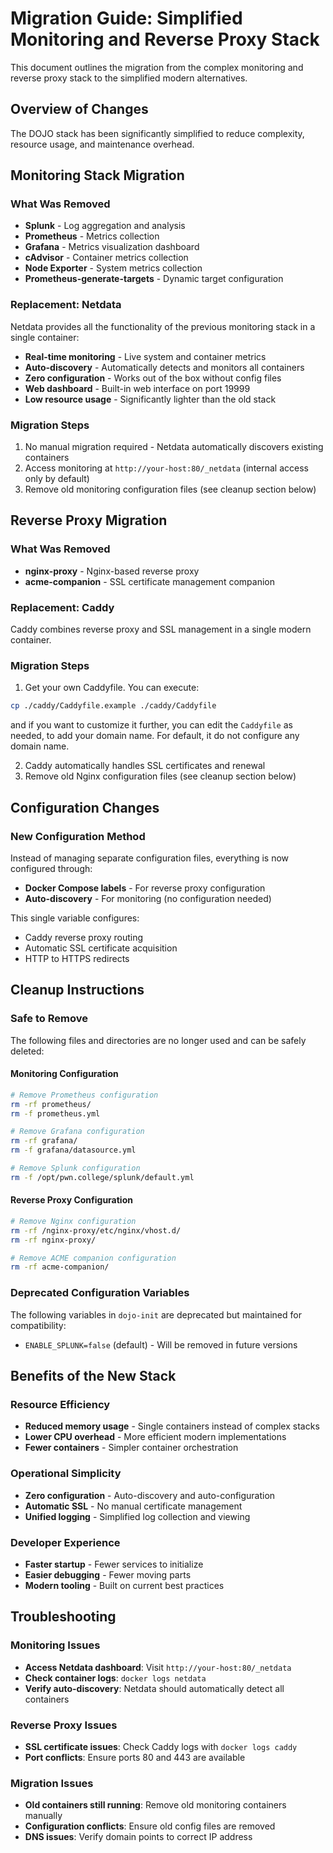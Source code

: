 # Migration Guide: Simplified Monitoring and Reverse Proxy Stack

This document outlines the migration from the complex monitoring and reverse proxy stack to the simplified modern alternatives.

## Overview of Changes

The DOJO stack has been significantly simplified to reduce complexity, resource usage, and maintenance overhead.

## Monitoring Stack Migration

### What Was Removed
- **Splunk** - Log aggregation and analysis
- **Prometheus** - Metrics collection
- **Grafana** - Metrics visualization dashboard
- **cAdvisor** - Container metrics collection
- **Node Exporter** - System metrics collection
- **Prometheus-generate-targets** - Dynamic target configuration

### Replacement: Netdata
Netdata provides all the functionality of the previous monitoring stack in a single container:
- **Real-time monitoring** - Live system and container metrics
- **Auto-discovery** - Automatically detects and monitors all containers
- **Zero configuration** - Works out of the box without config files
- **Web dashboard** - Built-in web interface on port 19999
- **Low resource usage** - Significantly lighter than the old stack

### Migration Steps
1. No manual migration required - Netdata automatically discovers existing containers
2. Access monitoring at `http://your-host:80/_netdata` (internal access only by default)
3. Remove old monitoring configuration files (see cleanup section below)

## Reverse Proxy Migration

### What Was Removed
- **nginx-proxy** - Nginx-based reverse proxy
- **acme-companion** - SSL certificate management companion

### Replacement: Caddy
Caddy combines reverse proxy and SSL management in a single modern container.

### Migration Steps
1. Get your own Caddyfile. You can execute:

```bash
cp ./caddy/Caddyfile.example ./caddy/Caddyfile
```

and if you want to customize it further, you can edit the `Caddyfile` as needed, to add your domain name. For default, it do not configure any domain name.

2. Caddy automatically handles SSL certificates and renewal
3. Remove old Nginx configuration files (see cleanup section below)

## Configuration Changes

### New Configuration Method
Instead of managing separate configuration files, everything is now configured through:
- **Docker Compose labels** - For reverse proxy configuration
- **Auto-discovery** - For monitoring (no configuration needed)

This single variable configures:
- Caddy reverse proxy routing
- Automatic SSL certificate acquisition
- HTTP to HTTPS redirects

## Cleanup Instructions

### Safe to Remove
The following files and directories are no longer used and can be safely deleted:

#### Monitoring Configuration
```bash
# Remove Prometheus configuration
rm -rf prometheus/
rm -f prometheus.yml

# Remove Grafana configuration  
rm -rf grafana/
rm -f grafana/datasource.yml

# Remove Splunk configuration
rm -f /opt/pwn.college/splunk/default.yml
```

#### Reverse Proxy Configuration
```bash
# Remove Nginx configuration
rm -rf /nginx-proxy/etc/nginx/vhost.d/
rm -rf nginx-proxy/

# Remove ACME companion configuration
rm -rf acme-companion/
```

### Deprecated Configuration Variables
The following variables in `dojo-init` are deprecated but maintained for compatibility:
- `ENABLE_SPLUNK=false` (default) - Will be removed in future versions

## Benefits of the New Stack

### Resource Efficiency
- **Reduced memory usage** - Single containers instead of complex stacks
- **Lower CPU overhead** - More efficient modern implementations
- **Fewer containers** - Simpler container orchestration

### Operational Simplicity
- **Zero configuration** - Auto-discovery and auto-configuration
- **Automatic SSL** - No manual certificate management
- **Unified logging** - Simplified log collection and viewing

### Developer Experience
- **Faster startup** - Fewer services to initialize
- **Easier debugging** - Fewer moving parts
- **Modern tooling** - Built on current best practices

## Troubleshooting

### Monitoring Issues
- **Access Netdata dashboard**: Visit `http://your-host:80/_netdata`
- **Check container logs**: `docker logs netdata`
- **Verify auto-discovery**: Netdata should automatically detect all containers

### Reverse Proxy Issues
- **SSL certificate issues**: Check Caddy logs with `docker logs caddy`
- **Port conflicts**: Ensure ports 80 and 443 are available

### Migration Issues
- **Old containers still running**: Remove old monitoring containers manually
- **Configuration conflicts**: Ensure old config files are removed
- **DNS issues**: Verify domain points to correct IP address
